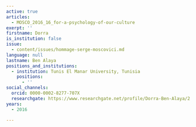 ```yaml
---
active: true
articles:
  - MOSCO_2016_16_for-a-psychology-of-our-culture
exerpt: ''
firstname: Dorra
is_institution: false
issue:
  - content/issues/hommage-serge-moscovici.md
language: null
lastname: Ben Alaya
positions_and_institutions:
  - institution: Tunis El Manar University, Tunisia
    positions:
      - ''
social_channels:
  orcid: 0000-0002-8277-707X
  researchgate: https://www.researchgate.net/profile/Dorra-Ben-Alaya/2
years:
  - 2016

---
```

